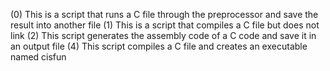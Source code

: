 (0) This is a script that runs a C file through the preprocessor and save the result into another file
(1) This is a script that compiles a C file but does not link
(2) This script generates the assembly code of a C code and save it in an output file
(4) This script compiles a C file and creates an executable named cisfun
